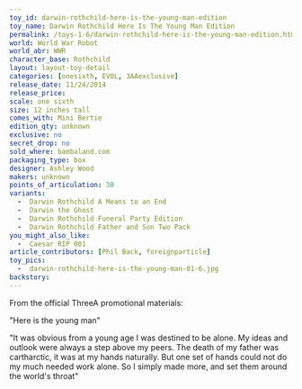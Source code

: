 ```yaml
---
toy_id: darwin-rothchild-here-is-the-young-man-edition
toy_name: Darwin Rothchild Here Is The Young Man Edition
permalink: /toys-1-6/darwin-rothchild-here-is-the-young-man-edition.html
world: World War Robot
world_abr: WWR
character_base: Rothchild
layout: layout-toy-detail
categories: [onesixth, EVOL, 3AAexclusive]
release_date: 11/24/2014
release_price: 
scale: one sixth
size: 12 inches tall
comes_with: Mini Bertie
edition_qty: unknown
exclusive: no
secret_drop: no
sold_where: bambaland.com
packaging_type: box
designer: Ashley Wood
makers: unknown
points_of_articulation: 30
variants: 
  -  Darwin Rothchild A Means to an End
  -  Darwin the Ghost
  -  Darwin Rothchild Funeral Party Edition
  -  Darwin Rothchild Father and Son Two Pack
you_might_also_like: 
  -  Caesar RIP 001
article_contributors: [Phil Back, foreignparticle]
toy_pics: 
  -  darwin-rothchild-here-is-the-young-man-01-6.jpg
backstory:
---
```

From the official ThreeA promotional materials:

"Here is the young man"

"It was obvious from a young age I was destined to be alone.
My ideas and outlook were always a step above my peers.
The death of my father was cartharctic, it was at my hands naturally.
But one set of hands could not do my much needed work alone.
So I simply made more, and set them around the world's throat"
